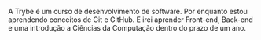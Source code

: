 A Trybe é um curso de desenvolvimento de software.
Por enquanto estou aprendendo conceitos de Git e GitHub. 
E irei aprender Front-end, Back-end e uma introdução a Ciências da Computação dentro do prazo de um ano.
